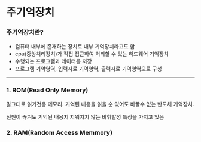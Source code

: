 # 주기억장치


### 주기억장치란?
   - 컴퓨터 내부에 존재하는 장치로 내부 기억장치라고도 함
   - cpu(중앙처리장치)가 직접 접근하여 처리할 수 있는 하드웨어 기억장치
   - 수행되는 프로그램과 데이터를 저장
   - 프로그램 기억영역, 입력자료 기억영역, 출력자료 기억영역으로 구성

***
### 1. ROM(Read Only Memory)
말그대로 읽기전용 메모리. 기억된 내용을 읽을 순 있어도 바꿀수 없는 반도체 기억장치.

전원이 끊겨도 기억된 내용지 지워지지 않는 비휘발성 특징을 가지고 있음



### 2. RAM(Random Access Memmory)

